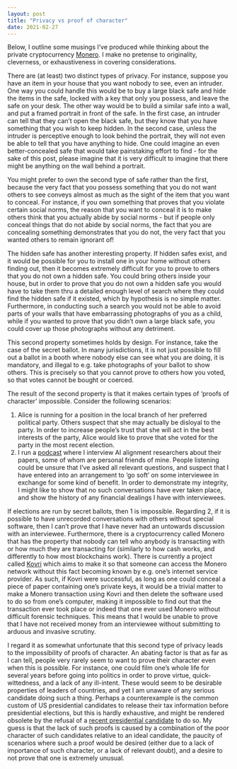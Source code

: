 ```yaml
---
layout: post
title: "Privacy vs proof of character"
date: 2021-02-27
---
```


Below, I outline some musings I’ve produced while thinking about the private cryptocurrency [Monero](https://en.wikipedia.org/wiki/Monero). I make no pretense to originality, cleverness, or exhaustiveness in covering considerations.

There are (at least) two distinct types of privacy. For instance, suppose you have an item in your house that you want nobody to see, even an intruder. One way you could handle this would be to buy a large black safe and hide the items in the safe, locked with a key that only you possess, and leave the safe on your desk. The other way would be to build a similar safe into a wall, and put a framed portrait in front of the safe. In the first case, an intruder can tell that they can’t open the black safe, but they know that you have something that you wish to keep hidden. In the second case, unless the intruder is perceptive enough to look behind the portrait, they will not even be able to tell that you have anything to hide. One could imagine an even better-concealed safe that would take painstaking effort to find - for the sake of this post, please imagine that it is very difficult to imagine that there might be anything on the wall behind a portrait.

You might prefer to own the second type of safe rather than the first, because the very fact that you possess something that you do not want others to see conveys almost as much as the sight of the item that you want to conceal. For instance, if you own something that proves that you violate certain social norms, the reason that you want to conceal it is to make others think that you actually abide by social norms - but if people only conceal things that do not abide by social norms, the fact that you are concealing something demonstrates that you do not, the very fact that you wanted others to remain ignorant of!

The hidden safe has another interesting property. If hidden safes exist, and it would be possible for you to install one in your home without others finding out, then it becomes extremely difficult for you to prove to others that you do not own a hidden safe. You could bring others inside your house, but in order to prove that you do not own a hidden safe you would have to take them thru a detailed enough level of search where they could find the hidden safe if it existed, which by hypothesis is no simple matter. Furthermore, in conducting such a search you would not be able to avoid parts of your walls that have embarrassing photographs of you as a child, while if you wanted to prove that you didn’t own a large black safe, you could cover up those photographs without any detriment.

This second property sometimes holds by design. For instance, take the case of the secret ballot. In many jurisdictions, it is not just possible to fill out a ballot in a booth where nobody else can see what you are doing, it is mandatory, and illegal to e.g. take photographs of your ballot to show others. This is precisely so that you cannot prove to others how you voted, so that votes cannot be bought or coerced.

The result of the second property is that it makes certain types of ‘proofs of character’ impossible. Consider the following scenarios:

1. Alice is running for a position in the local branch of her preferred political party. Others suspect that she may actually be disloyal to the party. In order to increase people’s trust that she will act in the best interests of the party, Alice would like to prove that she voted for the party in the most recent election.
2. I run a [podcast](https://axrp.net/) where I interview AI alignment researchers about their papers, some of whom are personal friends of mine. People listening could be unsure that I’ve asked all relevant questions, and suspect that I have entered into an arrangement to ‘go soft’ on some interviewee in exchange for some kind of benefit. In order to demonstrate my integrity, I might like to show that no such conversations have ever taken place, and show the history of any financial dealings I have with interviewees.

If elections are run by secret ballots, then 1 is impossible. Regarding 2, if it is possible to have unrecorded conversations with others without special software, then I can’t prove that I have never had an untowards discussion with an interviewee. Furthermore, there is a cryptocurrency called Monero that has the property that nobody can tell who anybody is transacting with or how much they are transacting for (similarly to how cash works, and differently to how most blockchains work). There is currently a project called [Kovri](https://gitlab.com/kovri-project/kovri/) which aims to make it so that someone can access the Monero network without this fact becoming known by e.g. one’s internet service provider. As such, if Kovri were successful, as long as one could conceal a piece of paper containing one’s private keys, it would be a trivial matter to make a Monero transaction using Kovri and then delete the software used to do so from one’s computer, making it impossible to find out that the transaction ever took place or indeed that one ever used Monero without difficult forensic techniques. This means that I would be unable to prove that I have not received money from an interviewee without submitting to arduous and invasive scrutiny.

I regard it as somewhat unfortunate that this second type of privacy leads to the impossibility of proofs of character. An abating factor is that as far as I can tell, people very rarely seem to want to prove their character even when this is possible. For instance, one could film one’s whole life for several years before going into politics in order to prove virtue, quick-wittedness, and a lack of any ill-intent. These would seem to be desirable properties of leaders of countries, and yet I am unaware of any serious candidate doing such a thing. Perhaps a counterexample is the common custom of US presidential candidates to release their tax information before presidential elections, but this is hardly exhaustive, and might be rendered obsolete by the refusal of a [recent presidential candidate](https://en.wikipedia.org/wiki/Donald_Trump) to do so. My guess is that the lack of such proofs is caused by a combination of the poor character of such candidates relative to an ideal candidate, the paucity of scenarios where such a proof would be desired (either due to a lack of importance of such character, or a lack of relevant doubt), and a desire to not prove that one is extremely unusual.
